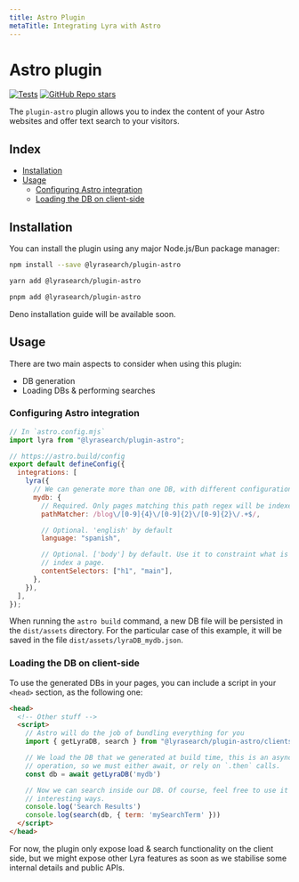```yaml
---
title: Astro Plugin
metaTitle: Integrating Lyra with Astro
---
```


# Astro plugin

[![Tests](https://github.com/LyraSearch/plugin-astro/actions/workflows/tests.yml/badge.svg)](https://github.com/LyraSearch/plugin-astro/actions/workflows/tests.yml)
[![GitHub Repo stars](https://img.shields.io/github/stars/lyrasearch/plugin-astro?style=social)](https://github.com/lyrasearch/plugin-astro)

The `plugin-astro` plugin allows you to index the content of your Astro websites
and offer text search to your visitors.

## Index

- [Installation](#installation)
- [Usage](#usage)
  - [Configuring Astro integration](#configuring-astro-integration)
  - [Loading the DB on client-side](#loading-the-db-on-client-side)

## Installation

You can install the plugin using any major Node.js/Bun package manager:

```bash title="Install with npm"
npm install --save @lyrasearch/plugin-astro
```

```bash title="Install with yarn"
yarn add @lyrasearch/plugin-astro
```

```bash title="Install with pnpm"
pnpm add @lyrasearch/plugin-astro
```

Deno installation guide will be available soon.

## Usage

There are two main aspects to consider when using this plugin:

- DB generation
- Loading DBs & performing searches

### Configuring Astro integration

```js
// In `astro.config.mjs`
import lyra from "@lyrasearch/plugin-astro";

// https://astro.build/config
export default defineConfig({
  integrations: [
    lyra({
      // We can generate more than one DB, with different configurations
      mydb: {
        // Required. Only pages matching this path regex will be indexed
        pathMatcher: /blog\/[0-9]{4}\/[0-9]{2}\/[0-9]{2}\/.+$/,

        // Optional. 'english' by default
        language: "spanish",

        // Optional. ['body'] by default. Use it to constraint what is used to
        // index a page.
        contentSelectors: ["h1", "main"],
      },
    }),
  ],
});
```

When running the `astro build` command, a new DB file will be persisted in the
`dist/assets` directory. For the particular case of this example, it will be
saved in the file `dist/assets/lyraDB_mydb.json`.

### Loading the DB on client-side

To use the generated DBs in your pages, you can include a script in your
`<head>` section, as the following one:

```html
<head>
  <!-- Other stuff -->
  <script>
    // Astro will do the job of bundling everything for you
    import { getLyraDB, search } from "@lyrasearch/plugin-astro/clientside"

    // We load the DB that we generated at build time, this is an asynchronous
    // operation, so we must either await, or rely on `.then` calls.
    const db = await getLyraDB('mydb')

    // Now we can search inside our DB. Of course, feel free to use it in more
    // interesting ways.
    console.log('Search Results')
    console.log(search(db, { term: 'mySearchTerm' }))
  </script>
</head>
```

For now, the plugin only expose load & search functionality on the client side,
but we might expose other Lyra features as soon as we stabilise some internal
details and public APIs.
